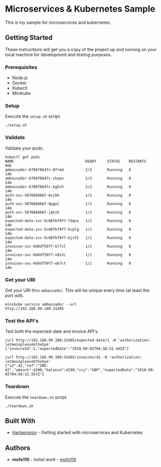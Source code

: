 # Microservices & Kubernetes Sample

This is my sample for microservices and kubernetes.

## Getting Started

These instructions will get you a copy of the project up and running on your local machine for development and testing purposes.

### Prerequisites

* Node.js
* Docker
* Kubectl
* Minikube

### Setup
Execute the `setup.sh` script.
```
./setup.sh
```
### Validate
Validate your pods.
```
kubectl get pods
NAME                                 READY     STATUS    RESTARTS   AGE
ambassador-6786f864fc-8frm4          2/2       Running   0          14m
ambassador-6786f864fc-ckzpn          2/2       Running   0          14m
ambassador-6786f864fc-kg5ch          2/2       Running   0          14m
auth-svc-5876666667-6xjbh            1/1       Running   0          14m
auth-svc-5876666667-8pgwl            1/1       Running   0          14m
auth-svc-5876666667-jqtz5            1/1       Running   0          14m
expected-date-svc-5c68fb79f7-7dqnx   1/1       Running   0          14m
expected-date-svc-5c68fb79f7-hcplg   1/1       Running   0          14m
expected-date-svc-5c68fb79f7-kjvf2   1/1       Running   0          14m
invoices-svc-8d6df59f7-klfvl         1/1       Running   0          14m
invoices-svc-8d6df59f7-n9s2c         1/1       Running   0          14m
invoices-svc-8d6df59f7-wb7ct         1/1       Running   0          14m
```
### Get your URI
Get your URI thru `ambassador`.  This will be unique every time (at least the port will).
```
minikube service ambassador --url
http://192.168.99.100:31495
```
### Test the API's
Test both the expected-date and invoice API's.
```
curl http://192.168.99.100:31495/expected-date/1 -H 'authorization: letmeinpleasekthxbye'
{"invoiceId":1,"expectedDate":"2018-09-02T04:58:52.445Z"}

curl http://192.168.99.100:31495/invoices/42 -H 'authorization: letmeinpleasekthxbye'
{"id":42,"ref":"INV-42","amount":4200,"balance":4190,"ccy":"GBP","expectedDate":"2018-09-05T04:58:32.557Z"}

```

### Teardown
Execute the `teardown.sh` script.
```
./teardown.sh
```
## Built With

* [Hackernoon](https://hackernoon.com/getting-started-with-microservices-and-kubernetes-76354312b556) - Getting started with microservices and Kubernetes

## Authors

* **mofo110** - *Initial work* - [mofo110](https://github.com/mofo110)